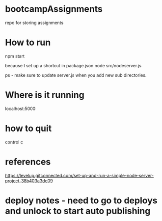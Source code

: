 # bootcampAssignments

repo for storing assignments

# How to run

npm start

because I set up a shortcut in package.json
node src/nodeserver.js

ps - make sure to update server.js when you add new sub directories.


# Where is it running

localhost:5000

# how to quit

control c

# references

https://levelup.gitconnected.com/set-up-and-run-a-simple-node-server-project-38b403a3dc09

# deploy notes - need to go to deploys and unlock to start auto publishing



